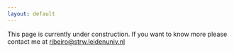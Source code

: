 ```yaml
---
layout: default
---
```


This page is currently under construction. If you want to know more please
contact me at ribeiro@strw.leidenuniv.nl
